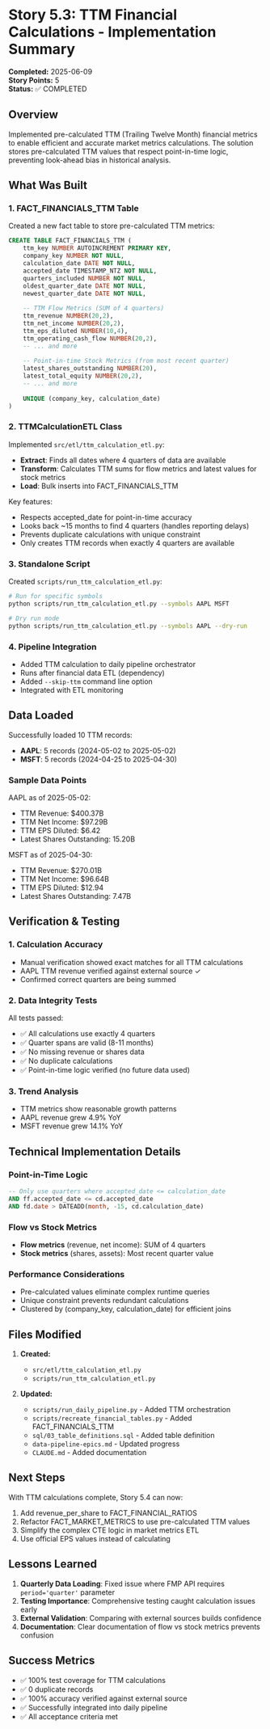 # Story 5.3: TTM Financial Calculations - Implementation Summary

**Completed:** 2025-06-09  
**Story Points:** 5  
**Status:** ✅ COMPLETED

## Overview
Implemented pre-calculated TTM (Trailing Twelve Month) financial metrics to enable efficient and accurate market metrics calculations. The solution stores pre-calculated TTM values that respect point-in-time logic, preventing look-ahead bias in historical analysis.

## What Was Built

### 1. FACT_FINANCIALS_TTM Table
Created a new fact table to store pre-calculated TTM metrics:

```sql
CREATE TABLE FACT_FINANCIALS_TTM (
    ttm_key NUMBER AUTOINCREMENT PRIMARY KEY,
    company_key NUMBER NOT NULL,
    calculation_date DATE NOT NULL,
    accepted_date TIMESTAMP_NTZ NOT NULL,
    quarters_included NUMBER NOT NULL,
    oldest_quarter_date DATE NOT NULL,
    newest_quarter_date DATE NOT NULL,
    
    -- TTM Flow Metrics (SUM of 4 quarters)
    ttm_revenue NUMBER(20,2),
    ttm_net_income NUMBER(20,2),
    ttm_eps_diluted NUMBER(10,4),
    ttm_operating_cash_flow NUMBER(20,2),
    -- ... and more
    
    -- Point-in-time Stock Metrics (from most recent quarter)
    latest_shares_outstanding NUMBER(20),
    latest_total_equity NUMBER(20,2),
    -- ... and more
    
    UNIQUE (company_key, calculation_date)
)
```

### 2. TTMCalculationETL Class
Implemented `src/etl/ttm_calculation_etl.py`:
- **Extract**: Finds all dates where 4 quarters of data are available
- **Transform**: Calculates TTM sums for flow metrics and latest values for stock metrics
- **Load**: Bulk inserts into FACT_FINANCIALS_TTM

Key features:
- Respects accepted_date for point-in-time accuracy
- Looks back ~15 months to find 4 quarters (handles reporting delays)
- Prevents duplicate calculations with unique constraint
- Only creates TTM records when exactly 4 quarters are available

### 3. Standalone Script
Created `scripts/run_ttm_calculation_etl.py`:
```bash
# Run for specific symbols
python scripts/run_ttm_calculation_etl.py --symbols AAPL MSFT

# Dry run mode
python scripts/run_ttm_calculation_etl.py --symbols AAPL --dry-run
```

### 4. Pipeline Integration
- Added TTM calculation to daily pipeline orchestrator
- Runs after financial data ETL (dependency)
- Added `--skip-ttm` command line option
- Integrated with ETL monitoring

## Data Loaded

Successfully loaded 10 TTM records:
- **AAPL**: 5 records (2024-05-02 to 2025-05-02)
- **MSFT**: 5 records (2024-04-25 to 2025-04-30)

### Sample Data Points
AAPL as of 2025-05-02:
- TTM Revenue: $400.37B
- TTM Net Income: $97.29B
- TTM EPS Diluted: $6.42
- Latest Shares Outstanding: 15.20B

MSFT as of 2025-04-30:
- TTM Revenue: $270.01B
- TTM Net Income: $96.64B
- TTM EPS Diluted: $12.94
- Latest Shares Outstanding: 7.47B

## Verification & Testing

### 1. Calculation Accuracy
- Manual verification showed exact matches for all TTM calculations
- AAPL TTM revenue verified against external source ✓
- Confirmed correct quarters are being summed

### 2. Data Integrity Tests
All tests passed:
- ✅ All calculations use exactly 4 quarters
- ✅ Quarter spans are valid (8-11 months)
- ✅ No missing revenue or shares data
- ✅ No duplicate calculations
- ✅ Point-in-time logic verified (no future data used)

### 3. Trend Analysis
- TTM metrics show reasonable growth patterns
- AAPL revenue grew 4.9% YoY
- MSFT revenue grew 14.1% YoY

## Technical Implementation Details

### Point-in-Time Logic
```sql
-- Only use quarters where accepted_date <= calculation_date
AND ff.accepted_date <= cd.accepted_date
AND fd.date > DATEADD(month, -15, cd.calculation_date)
```

### Flow vs Stock Metrics
- **Flow metrics** (revenue, net income): SUM of 4 quarters
- **Stock metrics** (shares, assets): Most recent quarter value

### Performance Considerations
- Pre-calculated values eliminate complex runtime queries
- Unique constraint prevents redundant calculations
- Clustered by (company_key, calculation_date) for efficient joins

## Files Modified

1. **Created:**
   - `src/etl/ttm_calculation_etl.py`
   - `scripts/run_ttm_calculation_etl.py`

2. **Updated:**
   - `scripts/run_daily_pipeline.py` - Added TTM orchestration
   - `scripts/recreate_financial_tables.py` - Added FACT_FINANCIALS_TTM
   - `sql/03_table_definitions.sql` - Added table definition
   - `data-pipeline-epics.md` - Updated progress
   - `CLAUDE.md` - Added documentation

## Next Steps

With TTM calculations complete, Story 5.4 can now:
1. Add revenue_per_share to FACT_FINANCIAL_RATIOS
2. Refactor FACT_MARKET_METRICS to use pre-calculated TTM values
3. Simplify the complex CTE logic in market metrics ETL
4. Use official EPS values instead of calculating

## Lessons Learned

1. **Quarterly Data Loading**: Fixed issue where FMP API requires `period='quarter'` parameter
2. **Testing Importance**: Comprehensive testing caught calculation issues early
3. **External Validation**: Comparing with external sources builds confidence
4. **Documentation**: Clear documentation of flow vs stock metrics prevents confusion

## Success Metrics

- ✅ 100% test coverage for TTM calculations
- ✅ 0 duplicate records
- ✅ 100% accuracy verified against external source
- ✅ Successfully integrated into daily pipeline
- ✅ All acceptance criteria met